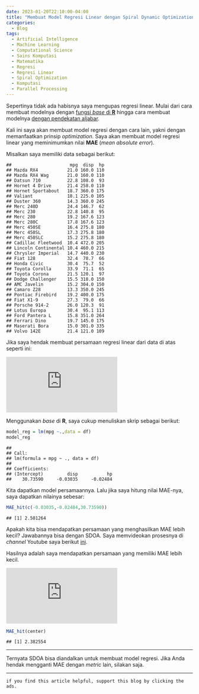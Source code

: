 ```yaml
---
date: 2023-01-20T22:10:00-04:00
title: "Membuat Model Regresi Linear dengan Spiral Dynamic Optimization Algorithm"
categories:
  - Blog
tags:
  - Artificial Intelligence
  - Machine Learning
  - Computational Science
  - Sains Komputasi
  - Matematika
  - Regresi
  - Regresi Linear
  - Spiral Optimization
  - Komputasi
  - Parallel Processing
---
```



Sepertinya tidak ada habisnya saya mengupas regresi linear. Mulai dari
cara membuat modelnya dengan [fungsi *base* di
**R**](https://ikanx101.com/blog/belajar-regresi/) hingga cara membuat
modelnya [dengan pendekatan
aljabar](https://ikanx101.com/blog/curve-linear/).

Kali ini saya akan membuat model regresi dengan cara lain, yakni dengan
memanfaatkan prinsip *optimization*. Saya akan membuat model regresi
linear yang meminimumkan nilai **MAE** (*mean absolute error*).

Misalkan saya memiliki data sebagai berikut:

    ##                      mpg  disp  hp
    ## Mazda RX4           21.0 160.0 110
    ## Mazda RX4 Wag       21.0 160.0 110
    ## Datsun 710          22.8 108.0  93
    ## Hornet 4 Drive      21.4 258.0 110
    ## Hornet Sportabout   18.7 360.0 175
    ## Valiant             18.1 225.0 105
    ## Duster 360          14.3 360.0 245
    ## Merc 240D           24.4 146.7  62
    ## Merc 230            22.8 140.8  95
    ## Merc 280            19.2 167.6 123
    ## Merc 280C           17.8 167.6 123
    ## Merc 450SE          16.4 275.8 180
    ## Merc 450SL          17.3 275.8 180
    ## Merc 450SLC         15.2 275.8 180
    ## Cadillac Fleetwood  10.4 472.0 205
    ## Lincoln Continental 10.4 460.0 215
    ## Chrysler Imperial   14.7 440.0 230
    ## Fiat 128            32.4  78.7  66
    ## Honda Civic         30.4  75.7  52
    ## Toyota Corolla      33.9  71.1  65
    ## Toyota Corona       21.5 120.1  97
    ## Dodge Challenger    15.5 318.0 150
    ## AMC Javelin         15.2 304.0 150
    ## Camaro Z28          13.3 350.0 245
    ## Pontiac Firebird    19.2 400.0 175
    ## Fiat X1-9           27.3  79.0  66
    ## Porsche 914-2       26.0 120.3  91
    ## Lotus Europa        30.4  95.1 113
    ## Ford Pantera L      15.8 351.0 264
    ## Ferrari Dino        19.7 145.0 175
    ## Maserati Bora       15.0 301.0 335
    ## Volvo 142E          21.4 121.0 109

Jika saya hendak membuat persamaan regresi linear dari data di atas
seperti ini:

![mpg = \\alpha \\space disp + \\beta \\space hp + \\gamma](https://latex.codecogs.com/png.latex?mpg%20%3D%20%5Calpha%20%5Cspace%20disp%20%2B%20%5Cbeta%20%5Cspace%20hp%20%2B%20%5Cgamma "mpg = \alpha \space disp + \beta \space hp + \gamma")

Menggunakan *base* di **R**, saya cukup menuliskan skrip sebagai
berikut:

``` r
model_reg = lm(mpg ~.,data = df)
model_reg
```

    ## 
    ## Call:
    ## lm(formula = mpg ~ ., data = df)
    ## 
    ## Coefficients:
    ## (Intercept)         disp           hp  
    ##    30.73590     -0.03035     -0.02484

Kita dapatkan model persamaannya. Lalu jika saya hitung nilai MAE-nya,
saya dapatkan nilainya sebesar:

``` r
MAE_hit(c(-0.03035,-0.02484,30.73590))
```

    ## [1] 2.501264

Apakah kita bisa mendapatkan persamaan yang menghasilkan MAE lebih
kecil? Jawabannya bisa dengan SDOA. Saya memvideokan prosesnya di
*channel* Youtube saya berikut [ini](https://youtu.be/FOyRxNT8T3w).

Hasilnya adalah saya mendapatkan persamaan yang memiliki MAE lebih
kecil.

![mpg = -0.03263072 \\space disp - 0.01928762 \\space hp + 29.75566125](https://latex.codecogs.com/png.latex?mpg%20%3D%20-0.03263072%20%5Cspace%20disp%20-%200.01928762%20%5Cspace%20hp%20%2B%2029.75566125 "mpg = -0.03263072 \space disp - 0.01928762 \space hp + 29.75566125")

``` r
MAE_hit(center)
```

    ## [1] 2.382554

------------------------------------------------------------------------

Ternyata SDOA bisa diandalkan untuk membuat model regresi. Jika Anda
hendak mengganti MAE dengan *metric* lain, silakan saja.

------------------------------------------------------------------------

`if you find this article helpful, support this blog by clicking the ads.`
